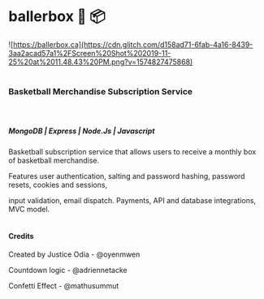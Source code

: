 #  ballerbox 🏀 📦

![https://ballerbox.ca](https://cdn.glitch.com/d158ad71-6fab-4a16-8439-3aa2acad57a1%2FScreen%20Shot%202019-11-25%20at%2011.48.43%20PM.png?v=1574827475868) <br /><br />




### Basketball Merchandise Subscription Service <br /><br /><br />



##### MongoDB | Express | Node.Js | Javascript 

Basketball subscription service that allows users to receive a monthly box of basketball merchandise.

Features user authentication, salting and password hashing, password resets, cookies and sessions,

input validation, email dispatch. Payments, API and database integrations, MVC model. <br /><br />



#### Credits



Created by Justice Odia - @oyenmwen

Countdown logic - @adriennetacke

Confetti Effect - @mathusummut

